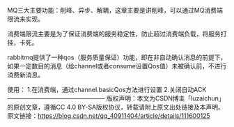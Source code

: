 MQ三大主要功能：削峰、异步、解耦，这章主要是讲削峰，可以通过MQ消费端限流来实现。

消费端限流主要是为了保证消费端的服务稳定性，防止超过消费端负载，将服务打挂，卡死。

rabbitmq提供了一种qos（服务质量保证）功能，即在非自动确认消息的前提下，如果一定数目的消息（给channel或者consume设置Qos值）未被确认前，不进行消费新消息。

使用：
1.在消费端，通过channel.basicQos方法进行设置
2.关闭自动ACK
————————————————
版权声明：本文为CSDN博主「luzaichun」的原创文章，遵循CC 4.0 BY-SA版权协议，转载请附上原文出处链接及本声明。
原文链接：https://blog.csdn.net/qq_40911404/article/details/111600125